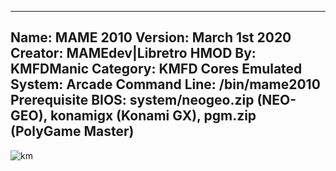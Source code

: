 -----------------------
Name: MAME 2010
Version: March 1st 2020
Creator: MAMEdev|Libretro
HMOD By: KMFDManic
Category: KMFD Cores
Emulated System: Arcade
Command Line: /bin/mame2010
Prerequisite BIOS: system/neogeo.zip (NEO-GEO), konamigx (Konami GX), pgm.zip (PolyGame Master)
-----------------------
![km](https://i.imgur.com/ixLUcLR.png) 

